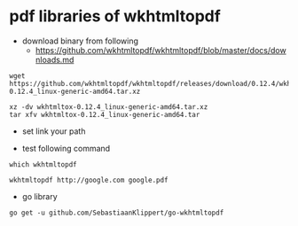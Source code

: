 # pdf libraries of wkhtmltopdf

* download binary from following
  * https://github.com/wkhtmltopdf/wkhtmltopdf/blob/master/docs/downloads.md
```
wget https://github.com/wkhtmltopdf/wkhtmltopdf/releases/download/0.12.4/wkhtmltox-0.12.4_linux-generic-amd64.tar.xz

xz -dv wkhtmltox-0.12.4_linux-generic-amd64.tar.xz
tar xfv wkhtmltox-0.12.4_linux-generic-amd64.tar 
```

* set link your path

* test following command
```
which wkhtmltopdf

wkhtmltopdf http://google.com google.pdf
```

* go library
```
go get -u github.com/SebastiaanKlippert/go-wkhtmltopdf
```
